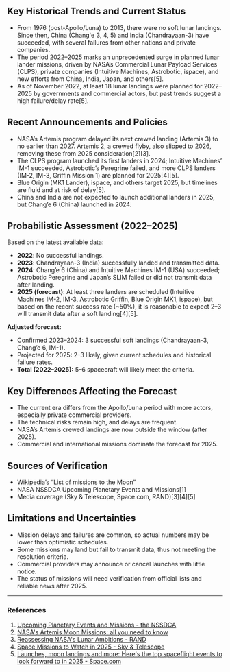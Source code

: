 ## Key Historical Trends and Current Status

- From 1976 (post-Apollo/Luna) to 2013, there were no soft lunar landings. Since then, China (Chang'e 3, 4, 5) and India (Chandrayaan-3) have succeeded, with several failures from other nations and private companies.
- The period 2022–2025 marks an unprecedented surge in planned lunar lander missions, driven by NASA’s Commercial Lunar Payload Services (CLPS), private companies (Intuitive Machines, Astrobotic, ispace), and new efforts from China, India, Japan, and others[5].
- As of November 2022, at least 18 lunar landings were planned for 2022–2025 by governments and commercial actors, but past trends suggest a high failure/delay rate[5].

## Recent Announcements and Policies

- NASA’s Artemis program delayed its next crewed landing (Artemis 3) to no earlier than 2027. Artemis 2, a crewed flyby, also slipped to 2026, removing these from 2025 consideration[2][3].
- The CLPS program launched its first landers in 2024; Intuitive Machines’ IM-1 succeeded, Astrobotic’s Peregrine failed, and more CLPS landers (IM-2, IM-3, Griffin Mission 1) are planned for 2025[4][5].
- Blue Origin (MK1 Lander), ispace, and others target 2025, but timelines are fluid and at risk of delay[5].
- China and India are not expected to launch additional landers in 2025, but Chang’e 6 (China) launched in 2024.

## Probabilistic Assessment (2022–2025)

Based on the latest available data:

- **2022**: No successful landings.
- **2023**: Chandrayaan-3 (India) successfully landed and transmitted data.
- **2024**: Chang’e 6 (China) and Intuitive Machines IM-1 (USA) succeeded; Astrobotic Peregrine and Japan’s SLIM failed or did not transmit data after landing.
- **2025 (forecast)**: At least three landers are scheduled (Intuitive Machines IM-2, IM-3, Astrobotic Griffin, Blue Origin MK1, ispace), but based on the recent success rate (~50%), it is reasonable to expect 2–3 will transmit data after a soft landing[4][5].

**Adjusted forecast:**  
- Confirmed 2023–2024: 3 successful soft landings (Chandrayaan-3, Chang’e 6, IM-1).  
- Projected for 2025: 2–3 likely, given current schedules and historical failure rates.  
- **Total (2022–2025):** 5–6 spacecraft will likely meet the criteria.

## Key Differences Affecting the Forecast

- The current era differs from the Apollo/Luna period with more actors, especially private commercial providers.
- The technical risks remain high, and delays are frequent.
- NASA’s Artemis crewed landings are now outside the window (after 2025).
- Commercial and international missions dominate the forecast for 2025.

## Sources of Verification

- Wikipedia’s “List of missions to the Moon”
- NASA NSSDCA Upcoming Planetary Events and Missions[1]
- Media coverage (Sky & Telescope, Space.com, RAND)[3][4][5]

## Limitations and Uncertainties

- Mission delays and failures are common, so actual numbers may be lower than optimistic schedules.
- Some missions may land but fail to transmit data, thus not meeting the resolution criteria.
- Commercial providers may announce or cancel launches with little notice.
- The status of missions will need verification from official lists and reliable news after 2025.

---

### References

1. [Upcoming Planetary Events and Missions - the NSSDCA](https://nssdc.gsfc.nasa.gov/planetary/upcoming.html)
2. [NASA's Artemis Moon Missions: all you need to know](https://www.rmg.co.uk/stories/topics/nasa-moon-mission-artemis-program-launch-date)
3. [Reassessing NASA's Lunar Ambitions - RAND](https://www.rand.org/pubs/commentary/2025/04/reassessing-nasas-lunar-ambitions.html)
4. [Space Missions to Watch in 2025 - Sky & Telescope](https://skyandtelescope.org/astronomy-news/space-missions-in-2025/)
5. [Launches, moon landings and more: Here's the top spaceflight events to look forward to in 2025 - Space.com](https://www.space.com/space-exploration/missions/launches-moon-landings-and-more-the-top-spaceflight-events-to-look-forward-to-in-2025)